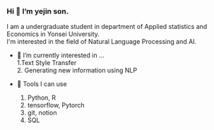 ### Hi 👋  I’m yejin son.

I am a undergraduate student in department of Applied statistics and  Economics in Yonsei University.  
I'm interested in the field of Natural Language Processing and AI.  

- 🔭 I’m currently interested in ...  
  1.Text Style Transfer   
  2. Generating new information using NLP

- 🌱 Tools I can use 
  1. Python, R 
  2. tensorflow, Pytorch
  3. git, notion
  4. SQL
  

